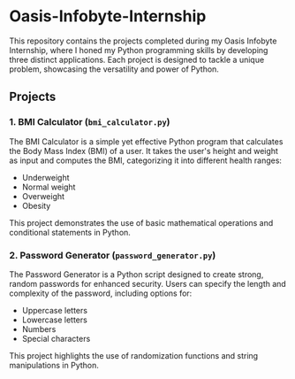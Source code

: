 # Oasis-Infobyte-Internship

This repository contains the projects completed during my Oasis Infobyte Internship, where I honed my Python programming skills by developing three distinct applications. Each project is designed to tackle a unique problem, showcasing the versatility and power of Python.

## Projects

### 1. BMI Calculator (`bmi_calculator.py`)

The BMI Calculator is a simple yet effective Python program that calculates the Body Mass Index (BMI) of a user. It takes the user's height and weight as input and computes the BMI, categorizing it into different health ranges:

- Underweight
- Normal weight
- Overweight
- Obesity

This project demonstrates the use of basic mathematical operations and conditional statements in Python.

### 2. Password Generator (`password_generator.py`)

The Password Generator is a Python script designed to create strong, random passwords for enhanced security. Users can specify the length and complexity of the password, including options for:

- Uppercase letters
- Lowercase letters
- Numbers
- Special characters

This project highlights the use of randomization functions and string manipulations in Python.
